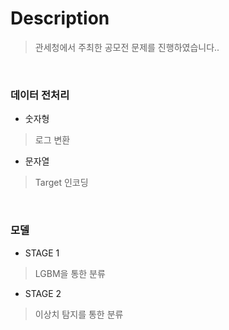 Description
===============
>관세청에서 주최한 공모전 문제를 진행하였습니다..      
<br/>

### 데이터 전처리   

* 숫자형   
> 로그 변환   

* 문자열   
> Target 인코딩   
<br/>

### 모델 

* STAGE 1
>LGBM을 통한 분류

* STAGE 2
>이상치 탐지를 통한 분류
